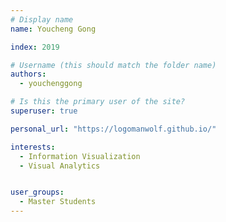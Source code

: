 ```yaml
---
# Display name
name: Youcheng Gong

index: 2019

# Username (this should match the folder name)
authors:
  - youchenggong

# Is this the primary user of the site?
superuser: true

personal_url: "https://logomanwolf.github.io/"

interests:
  - Information Visualization
  - Visual Analytics


user_groups:
  - Master Students
---
```

